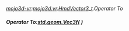 _[mojo3d-vr](../../modules/mojo3d-vr/mojo3d-vr-module.md):[mojo3d.vr](../../modules/mojo3d/mojo3d-vr.md).[HmdVector3\_t](../../modules/mojo3d/mojo3d-vr-hmdvector3_t_ext.md).Operator To_
##### Operator To:[std.geom.Vec3f](../../modules/std/std-geom-vec3f.md)(  )
